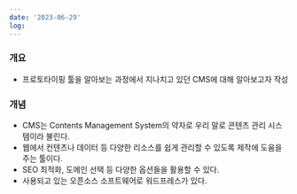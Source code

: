 ```yaml
---
date: '2023-06-29'
log: 
---
```


### 개요
- 프로토타이핑 툴을 알아보는 과정에서 지나치고 있던 CMS에 대해 알아보고자 작성

### 개념
- CMS는 Contents Management System의 약자로 우리 말로 콘텐츠 관리 시스템이라 불린다.
- 웹에서 컨텐츠나 데이터 등 다양한 리소스를 쉽게 관리할 수 있도록 제작에 도움을 주는 툴이다.
- SEO 최적화, 도메인 선택 등 다양한 옵션들을 활용할 수 있다.
- 사용되고 있는 오픈소스 소프트웨어로 워드프레스가 있다.